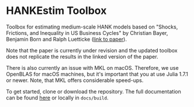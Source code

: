 # HANKEstim Toolbox

Toolbox for estimating medium-scale HANK models based on "Shocks, Frictions, and Inequality in US Business Cycles" by Christian Bayer, Benjamin Born and Ralph Luetticke ([link to paper](https://www.benjaminborn.de/publication/bbl_inequality_2020/)).

Note that the paper is currently under revision and the updated toolbox does not replicate the results in the linked version of the paper.

There is also currently an issue with MKL on macOS. Therefore, we use OpenBLAS for macOS machines, but it's important that you at use Julia 1.7.1 or newer. Note, that MKL offers considerable speed-ups.

To get started, clone or download the repository. The full documentation can be found [here](http://www.benjaminborn.de/HANK_BusinessCycleAndInequality/build/) or locally in `docs/build`.
